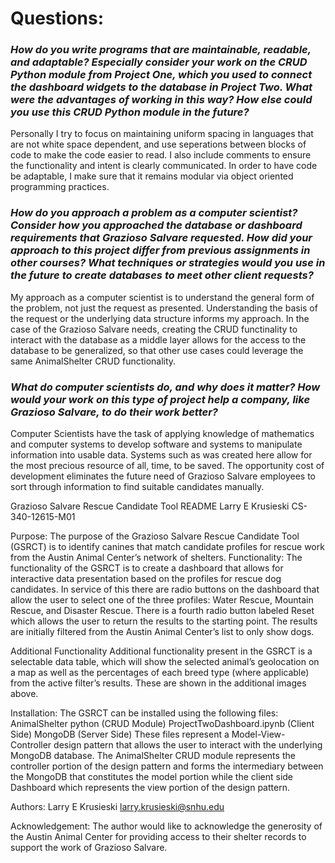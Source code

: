 # Questions:
### *How do you write programs that are maintainable, readable, and adaptable? Especially consider your work on the CRUD Python module from Project One, which you used to connect the dashboard widgets to the database in Project Two. What were the advantages of working in this way? How else could you use this CRUD Python module in the future?*

Personally I try to focus on maintaining uniform spacing in languages that are not white space dependent, and use seperations between blocks of code to make the code easier to read. I also include comments to ensure the functionality and intent is clearly communicated. In order to have code be adaptable, I make sure that it remains modular via object oriented programming practices. 

### *How do you approach a problem as a computer scientist? Consider how you approached the database or dashboard requirements that Grazioso Salvare requested. How did your approach to this project differ from previous assignments in other courses? What techniques or strategies would you use in the future to create databases to meet other client requests?*

My approach as a computer scientist is to understand the general form of the problem, not just the request as presented. Understanding the basis of the request or the underlying data structure informs my approach. In the case of the Grazioso Salvare needs, creating the CRUD functinality to interact with the database as a middle layer allows for the access to the database to be generalized, so that other use cases could leverage the same AnimalShelter CRUD functionality.

### *What do computer scientists do, and why does it matter? How would your work on this type of project help a company, like Grazioso Salvare, to do their work better?*

Computer Scientists have the task of applying knowledge of mathematics and computer systems to develop software and systems to manipulate information into usable data. Systems such as was created here allow for the most precious resource of all, time, to be saved. The opportunity cost of development eliminates the future need of Grazioso Salvare employees to sort through information to find suitable candidates manually.
 
Grazioso Salvare Rescue Candidate Tool
README
Larry E Krusieski
CS-340-12615-M01


Purpose: 
The purpose of the Grazioso Salvare Rescue Candidate Tool (GSRCT) is to identify canines that match candidate profiles for rescue work from the Austin Animal Center’s network of shelters. 
Functionality:
The functionality of the GSRCT is to create a dashboard that allows for interactive data presentation based on the profiles for rescue dog candidates. In service of this there are radio buttons on the dashboard that allow the user to select one of the three profiles: Water Rescue, Mountain Rescue, and Disaster Rescue. There is a fourth radio button labeled Reset which allows the user to return the results to the starting point. The results are initially filtered from the Austin Animal Center’s list to only show dogs.

Additional Functionality
Additional functionality present in the GSRCT is a selectable data table, which will show the selected animal’s geolocation on a map as well as the percentages of each breed type (where applicable) from the active filter’s results. These are shown in the additional images above.

Installation:
The GSRCT can be installed using the following files:
AnimalShelter python (CRUD Module)
ProjectTwoDashboard.ipynb (Client Side)
MongoDB (Server Side)
These files represent a Model-View-Controller design pattern that allows the user to interact with the underlying MongoDB database. 
The AnimalShelter CRUD module represents the controller portion of the design pattern and forms the intermediary between the MongoDB that constitutes the model portion while  the client side Dashboard which represents the view portion of the design pattern.

Authors:
Larry E Krusieski
larry.krusieski@snhu.edu

Acknowledgement:
The author would like to acknowledge the generosity of the Austin Animal Center for providing access to their shelter records to support the work of Grazioso Salvare.

